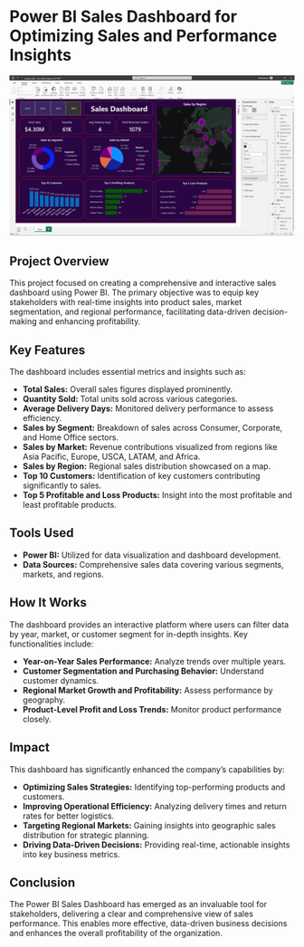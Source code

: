 # Power BI Sales Dashboard for Optimizing Sales and Performance Insights


![Sales Dashboard](Sales%20Dashboard.png "Sales Dashboard Overview")


## Project Overview
This project focused on creating a comprehensive and interactive sales dashboard using Power BI. The primary objective was to equip key stakeholders with real-time insights into product sales, market segmentation, and regional performance, facilitating data-driven decision-making and enhancing profitability.

## Key Features
The dashboard includes essential metrics and insights such as:

- **Total Sales:** Overall sales figures displayed prominently.
- **Quantity Sold:** Total units sold across various categories.
- **Average Delivery Days:** Monitored delivery performance to assess efficiency.
- **Sales by Segment:** Breakdown of sales across Consumer, Corporate, and Home Office sectors.
- **Sales by Market:** Revenue contributions visualized from regions like Asia Pacific, Europe, USCA, LATAM, and Africa.
- **Sales by Region:** Regional sales distribution showcased on a map.
- **Top 10 Customers:** Identification of key customers contributing significantly to sales.
- **Top 5 Profitable and Loss Products:** Insight into the most profitable and least profitable products.

## Tools Used
- **Power BI:** Utilized for data visualization and dashboard development.
- **Data Sources:** Comprehensive sales data covering various segments, markets, and regions.

## How It Works
The dashboard provides an interactive platform where users can filter data by year, market, or customer segment for in-depth insights. Key functionalities include:

- **Year-on-Year Sales Performance:** Analyze trends over multiple years.
- **Customer Segmentation and Purchasing Behavior:** Understand customer dynamics.
- **Regional Market Growth and Profitability:** Assess performance by geography.
- **Product-Level Profit and Loss Trends:** Monitor product performance closely.

## Impact
This dashboard has significantly enhanced the company’s capabilities by:

- **Optimizing Sales Strategies:** Identifying top-performing products and customers.
- **Improving Operational Efficiency:** Analyzing delivery times and return rates for better logistics.
- **Targeting Regional Markets:** Gaining insights into geographic sales distribution for strategic planning.
- **Driving Data-Driven Decisions:** Providing real-time, actionable insights into key business metrics.

## Conclusion
The Power BI Sales Dashboard has emerged as an invaluable tool for stakeholders, delivering a clear and comprehensive view of sales performance. This enables more effective, data-driven business decisions and enhances the overall profitability of the organization.

